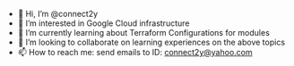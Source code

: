 - 👋 Hi, I’m @connect2y
- 👀 I’m interested in Google Cloud infrastructure
- 🌱 I’m currently learning about Terraform Configurations for modules
- 💞️ I’m looking to collaborate on learning experiences on the above topics
- 📫 How to reach me: send emails to ID: connect2y@yahoo.com

<!---
connect2y/connect2y is a ✨ special ✨ repository because its `README.md` (this file) appears on your GitHub profile.
You can click the Preview link to take a look at your changes.
--->
